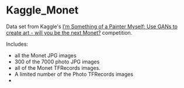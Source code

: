 # Kaggle_Monet

Data set from Kaggle's [I’m Something of a Painter Myself: Use GANs to create art - will you be the next Monet?](https://www.kaggle.com/c/gan-getting-started/overview) competition.

Includes: 
- all the Monet JPG images
- 300 of the 7000 photo JPG images
- all of the Monet TFRecords images.
- A limited number of the Photo TFRecords images
- 
